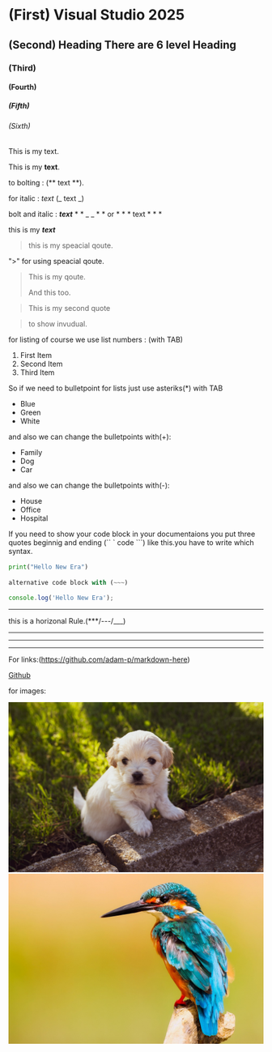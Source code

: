 # (First) Visual Studio 2025
## (Second) Heading There are 6 level Heading
### (Third)
#### (Fourth)
##### (Fifth)
###### (Sixth)

This is my text.

This is my **text**.

to bolting : (** text **).

for italic : _text_ (_ text _)

bolt and italic : **_text_** * * _ _ * * or * * * text * * *

this is my ***text***

> this is my speacial qoute.

">" for using speacial qoute.

> This is my qoute.
>
> And this too.
 

> This is my second quote

> to show invudual.

for listing of course we use list numbers : (with TAB)

1.  First Item
2.  Second Item
3.  Third Item

So if we need to bulletpoint for lists just use asteriks(*) with TAB

*   Blue
*   Green
*   White

and also we can change the bulletpoints with(+):

+   Family
+   Dog
+   Car

and also we can change the bulletpoints with(-):
   
-   House
-   Office
-   Hospital

If you need to show your code block in your documentaions you put three quotes beginnig and ending (`` ` code ```) like this.you have to write which syntax.


```python 
print("Hello New Era")

```
~~~py
alternative code block with (~~~)
~~~


```javascript 
console.log('Hello New Era');

```

*** 
this is a horizonal Rule.(***/---/___)
***
---
___

For links:(https://github.com/adam-p/markdown-here)

[Github](https://github.com/adam-p/markdown-here)

for images:

![ A Cute pupy!](puppy.jpg)
![ A bird from different folder !](/images/bird-1.jpg)